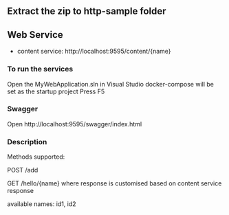 ## Extract the zip to http-sample folder

## Web Service

- content service: http://localhost:9595/content/{name}


### To run the services
Open the MyWebApplication.sln in Visual Studio 
docker-compose will be set as the startup project
Press F5

### Swagger
Open http://localhost:9595/swagger/index.html

### Description
Methods supported:
 
POST /add

GET /hello/{name}
where response is customised based on content service response

available names: id1, id2
